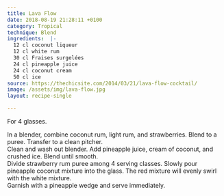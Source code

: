 ```yaml
---
title: Lava Flow
date: 2018-08-19 21:28:11 +0100
category: Tropical
technique: Blend
ingredients:  |-
  12 cl coconut liqueur
  12 cl white rum
  30 cl Fraises surgelées
  24 cl pineapple juice
  24 cl coconut cream
  50 cl ice
source: https://thechicsite.com/2014/03/21/lava-flow-cocktail/
image: /assets/img/lava-flow.jpg
layout: recipe-single

---
```

For 4 glasses.

In a blender, combine coconut rum, light rum, and strawberries. Blend to a puree. Transfer to a clean pitcher.  
Clean and wash out blender. Add pineapple juice, cream of coconut, and crushed ice. Blend until smooth.  
Divide strawberry rum puree among 4 serving classes. Slowly pour pineapple coconut mixture into the glass. The red mixture will evenly swirl with the white mixture.  
Garnish with a pineapple wedge and serve immediately.


